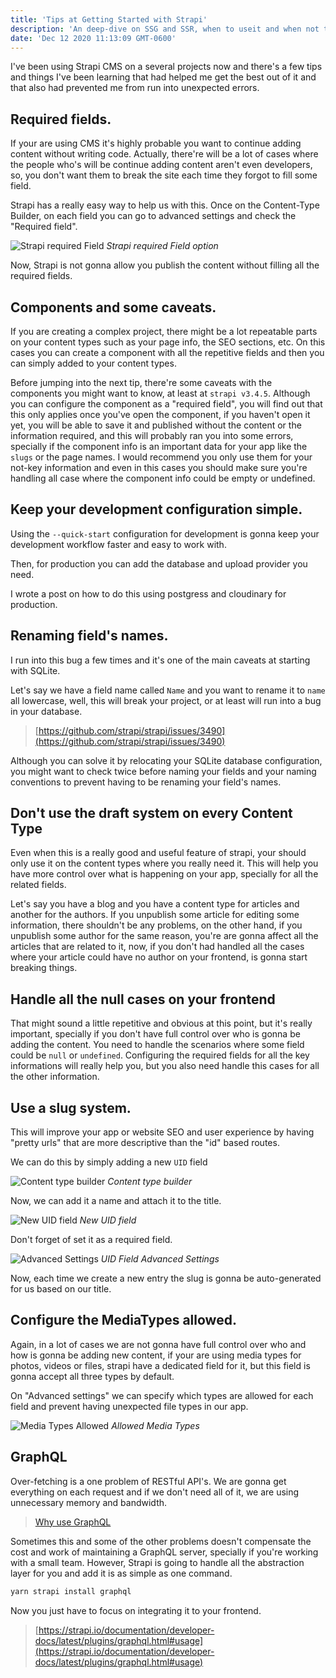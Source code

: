 ```yaml
---
title: 'Tips at Getting Started with Strapi'
description: 'An deep-dive on SSG and SSR, when to useit and when not to'
date: 'Dec 12 2020 11:13:09 GMT-0600'
---
```


I've been using Strapi CMS on a several projects now and there's a few tips and things I've been learning that had helped me get the best out of it and that also had prevented me from run into unexpected errors.

## Required fields.

If your are using CMS it's highly probable you want to continue adding content without writing code. Actually, there're will be a lot of cases where the people who's will be continue adding content aren't even developers, so, you don't want them to break the site each time they forgot to fill some field.

Strapi has a really easy way to help us with this. Once on the Content-Type Builder, on each field you can go to advanced settings and check the "Required field".

![Strapi required Field](https://s3.us-west-2.amazonaws.com/secure.notion-static.com/b69f9ec4-6f5e-441c-8d06-282ee534007a/Screen_Shot_2021-02-15_at_12.25.09.png?X-Amz-Algorithm=AWS4-HMAC-SHA256&X-Amz-Credential=AKIAT73L2G45O3KS52Y5%2F20210223%2Fus-west-2%2Fs3%2Faws4_request&X-Amz-Date=20210223T233555Z&X-Amz-Expires=86400&X-Amz-Signature=516202dd333b9a150893a4242449012d1775897ee2d04080c7d03bcdd8313db8&X-Amz-SignedHeaders=host&response-content-disposition=filename%20%3D%22Screen_Shot_2021-02-15_at_12.25.09.png%22)
_Strapi required Field option_

Now, Strapi is not gonna allow you publish the content without filling all the required fields.

## Components and some caveats.

If you are creating a complex project, there might be a lot repeatable parts on your content types such as your page info, the SEO sections, etc. On this cases you can create a component with all the repetitive fields and then you can simply added to your content types.

Before jumping into the next tip, there're some caveats with the components you might want to know, at least at `strapi v3.4.5`. Although you can configure the component as a "required field", you will find out that this only applies once you've open the component, if you haven't open it yet, you will be able to save it and published without the content or the information required, and this will probably ran you into some errors, specially if the component info is an important data for your app like the `slugs` or the page names. I would recommend you only use them for your not-key information and even in this cases you should make sure you're handling all case where the component info could be empty or undefined.

## Keep your development configuration simple.

Using the `--quick-start` configuration for development is gonna keep your development workflow faster and easy to work with.

Then, for production you can add the database and upload provider you need.

I wrote a post on how to do this using postgress and cloudinary for production.

## Renaming field's names.

I run into this bug a few times and it's one of the main caveats at starting with SQLite.

Let's say we have a field name called `Name` and you want to rename it to `name` all lowercase, well, this will break your project, or at least will run into a bug in your database.

> [https://github.com/strapi/strapi/issues/3490](https://github.com/strapi/strapi/issues/3490)

Although you can solve it by relocating your SQLite database configuration, you might want to check twice before naming your fields and your naming conventions to prevent having to be renaming your field's names.

## Don't use the draft system on every Content Type

Even when this is a really good and useful feature of strapi, your should only use it on the content types where you really need it. This will help you have more control over what is happening on your app, specially for all the related fields.

Let's say you have a blog and you have a content type for articles and another for the authors. If you unpublish some article for editing some information, there shouldn't be any problems, on the other hand, if you unpublish some author for the same reason, you're are gonna affect all the articles that are related to it, now, if you don't had handled all the cases where your article could have no author on your frontend, is gonna start breaking things.

## Handle all the null cases on your frontend

That might sound a little repetitive and obvious at this point, but it's really important, specially if you don't have full control over who is gonna be adding the content. You need to handle the scenarios where some field could be `null` or `undefined`. Configuring the required fields for all the key informations will really help you, but you also need handle this cases for all the other information.

## Use a slug system.

This will improve your app or website SEO and user experience by having "pretty urls" that are more descriptive than the "id" based routes.

We can do this by simply adding a new `UID` field

![Content type builder](https://s3.us-west-2.amazonaws.com/secure.notion-static.com/6d92a782-c3c2-48b2-80e2-1f165112de64/Screen_Shot_2021-02-15_at_13.31.19.png?X-Amz-Algorithm=AWS4-HMAC-SHA256&X-Amz-Credential=AKIAT73L2G45O3KS52Y5%2F20210223%2Fus-west-2%2Fs3%2Faws4_request&X-Amz-Date=20210223T233806Z&X-Amz-Expires=86400&X-Amz-Signature=b901454a437037ddebe70134c677a7b706edf4a50f84cbabfec1fcd464681352&X-Amz-SignedHeaders=host&response-content-disposition=filename%20%3D%22Screen_Shot_2021-02-15_at_13.31.19.png%22)
_Content type builder_

Now, we can add it a name and attach it to the title.

![New UID field](https://s3.us-west-2.amazonaws.com/secure.notion-static.com/1b6100ab-3b46-4822-ab44-f52c25f8e0ef/Screen_Shot_2021-02-15_at_13.32.57.png?X-Amz-Algorithm=AWS4-HMAC-SHA256&X-Amz-Credential=AKIAT73L2G45O3KS52Y5%2F20210223%2Fus-west-2%2Fs3%2Faws4_request&X-Amz-Date=20210223T233847Z&X-Amz-Expires=86400&X-Amz-Signature=6b5e1c3807efd37a5f8fcb4322cd266455c8d9b143a7f9302b7b49dc7c9ea61a&X-Amz-SignedHeaders=host&response-content-disposition=filename%20%3D%22Screen_Shot_2021-02-15_at_13.32.57.png%22)
_New UID field_

Don't forget of set it as a required field.

![Advanced Settings](https://s3.us-west-2.amazonaws.com/secure.notion-static.com/1cbb7576-a4e8-4fcf-bb4d-dd1477cf59c1/Screen_Shot_2021-02-15_at_13.33.41.png?X-Amz-Algorithm=AWS4-HMAC-SHA256&X-Amz-Credential=AKIAT73L2G45O3KS52Y5%2F20210223%2Fus-west-2%2Fs3%2Faws4_request&X-Amz-Date=20210223T233925Z&X-Amz-Expires=86400&X-Amz-Signature=f65484a96bb11c2bd358bfeef89a075cf5690dce069d44d381d2e82a7b1aca25&X-Amz-SignedHeaders=host&response-content-disposition=filename%20%3D%22Screen_Shot_2021-02-15_at_13.33.41.png%22)
_UID Field Advanced Settings_

Now, each time we create a new entry the slug is gonna be auto-generated for us based on our title.

## Configure the MediaTypes allowed.

Again, in a lot of cases we are not gonna have full control over who and how is gonna be adding new content, if your are using media types for photos, videos or files, strapi have a dedicated field for it, but this field is gonna accept all three types by default.

On "Advanced settings" we can specify which types are allowed for each field and prevent having unexpected file types in our app.

![Media Types Allowed](https://s3.us-west-2.amazonaws.com/secure.notion-static.com/6ddba132-3108-4793-ad99-b3cfbc1ce88e/Screen_Shot_2021-02-15_at_13.20.11.png?X-Amz-Algorithm=AWS4-HMAC-SHA256&X-Amz-Credential=AKIAT73L2G45O3KS52Y5%2F20210223%2Fus-west-2%2Fs3%2Faws4_request&X-Amz-Date=20210223T233958Z&X-Amz-Expires=86400&X-Amz-Signature=21374f8e31d19f903bee832feb0016462d661401328e57ba9733dfca8c2858a3&X-Amz-SignedHeaders=host&response-content-disposition=filename%20%3D%22Screen_Shot_2021-02-15_at_13.20.11.png%22)
_Allowed Media Types_

## GraphQL

Over-fetching is a one problem of RESTful API's. We are gonna get everything on each request and if we don't need all of it, we are using unnecessary memory and bandwidth.

> [Why use GraphQL](https://www.apollographql.com/blog/why-use-graphql)

Sometimes this and some of the other problems doesn't compensate the cost and work of maintaining a GraphQL server, specially if you're working with a small team. However, Strapi is going to handle all the abstraction layer for you and add it is as simple as one command.

```bash
yarn strapi install graphql
```

Now you just have to focus on integrating it to your frontend.

> [https://strapi.io/documentation/developer-docs/latest/plugins/graphql.html#usage](https://strapi.io/documentation/developer-docs/latest/plugins/graphql.html#usage)
